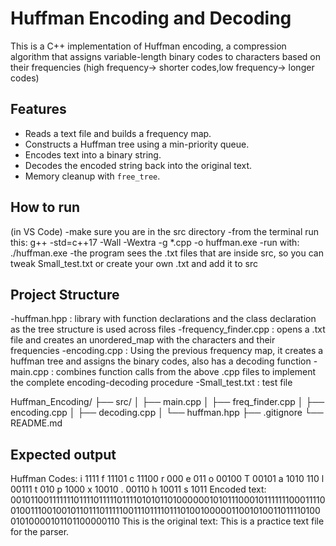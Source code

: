 # Huffman Encoding and Decoding

This is a C++ implementation of Huffman encoding, a compression algorithm that assigns variable-length binary codes to characters based on their frequencies (high frequency-> shorter codes,low frequency-> longer codes)

## Features
- Reads a text file and builds a frequency map.
- Constructs a Huffman tree using a min-priority queue.
- Encodes text into a binary string.
- Decodes the encoded string back into the original text.
- Memory cleanup with `free_tree`.

## How to run
(in VS Code)
-make sure you are in the src directory
-from the terminal run this: g++ -std=c++17 -Wall -Wextra -g *.cpp -o huffman.exe
-run with: ./huffman.exe
-the program sees the .txt files that are inside src, so you can tweak Small_test.txt or create 
your own .txt and add it to src

## Project Structure
-huffman.hpp : library with function declarations and the class declaration as the tree structure is used across files
-frequency_finder.cpp : opens a .txt file and creates an unordered_map with the characters and their frequencies
-encoding.cpp : Using the previous frequency map, it creates a huffman tree and assigns the binary codes, also has a decoding function
-main.cpp : combines function calls from the above .cpp files to implement the complete encoding-decoding procedure
-Small_test.txt : test file

Huffman_Encoding/
├── src/
│ ├── main.cpp
│ ├── freq_finder.cpp
│ ├── encoding.cpp
│ ├── decoding.cpp
│ └── huffman.hpp
├── .gitignore
└── README.md
## Expected output 

Huffman Codes:
i 1111
f 11101
c 11100
r 000
e 011
o 00100
T 00101
a 1010
  110
l 00111
t 010
p 1000
x 10010
. 00110
h 10011
s 1011
Encoded text:
0010110011111110111101111101111010101101000000101011100010111111100011110010011100100101101110111110011101111011101001000001100101001101111010001010000101101100000110
This is the original text: This is a practice text file for the parser.